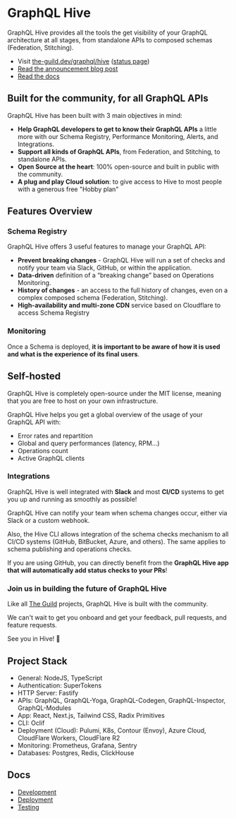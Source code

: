 # GraphQL Hive

GraphQL Hive provides all the tools the get visibility of your GraphQL architecture at all stages,
from standalone APIs to composed schemas (Federation, Stitching).

- Visit [the-guild.dev/graphql/hive](https://the-guild.dev/graphql/hive)
  ([status page](https://status.graphql-hive.com))
- [Read the announcement blog post](https://the-guild.dev/blog/announcing-graphql-hive-public)
- [Read the docs](https://the-guild.dev/graphql/hive/docs)

## Built for the community, for all GraphQL APIs

GraphQL Hive has been built with 3 main objectives in mind:

- **Help GraphQL developers to get to know their GraphQL APIs** a little more with our Schema
  Registry, Performance Monitoring, Alerts, and Integrations.
- **Support all kinds of GraphQL APIs**, from Federation, and Stitching, to standalone APIs.
- **Open Source at the heart**: 100% open-source and built in public with the community.
- **A plug and play Cloud solution**: to give access to Hive to most people with a generous free
  "Hobby plan"

## Features Overview

### Schema Registry

GraphQL Hive offers 3 useful features to manage your GraphQL API:

- **Prevent breaking changes** - GraphQL Hive will run a set of checks and notify your team via
  Slack, GitHub, or within the application.
- **Data-driven** definition of a “breaking change” based on Operations Monitoring.
- **History of changes** - an access to the full history of changes, even on a complex composed
  schema (Federation, Stitching).
- **High-availability and multi-zone CDN** service based on Cloudflare to access Schema Registry

### Monitoring

Once a Schema is deployed, **it is important to be aware of how it is used and what is the
experience of its final users**.

## Self-hosted

GraphQL Hive is completely open-source under the MIT license, meaning that you are free to host on
your own infrastructure.

GraphQL Hive helps you get a global overview of the usage of your GraphQL API with:

- Error rates and repartition
- Global and query performances (latency, RPM…)
- Operations count
- Active GraphQL clients

### Integrations

GraphQL Hive is well integrated with **Slack** and most **CI/CD** systems to get you up and running
as smoothly as possible!

GraphQL Hive can notify your team when schema changes occur, either via Slack or a custom webhook.

Also, the Hive CLI allows integration of the schema checks mechanism to all CI/CD systems (GitHub,
BitBucket, Azure, and others). The same applies to schema publishing and operations checks.

If you are using GitHub, you can directly benefit from the **GraphQL Hive app that will
automatically add status checks to your PRs**!

### Join us in building the future of GraphQL Hive

Like all [The Guild](https://the-guild.dev) projects, GraphQL Hive is built with the community.

We can't wait to get you onboard and get your feedback, pull requests, and feature requests.

See you in Hive! 🐝

## Project Stack

- General: NodeJS, TypeScript
- Authentication: SuperTokens
- HTTP Server: Fastify
- APIs: GraphQL, GraphQL-Yoga, GraphQL-Codegen, GraphQL-Inspector, GraphQL-Modules
- App: React, Next.js, Tailwind CSS, Radix Primitives
- CLI: Oclif
- Deployment (Cloud): Pulumi, K8s, Contour (Envoy), Azure Cloud, CloudFlare Workers, CloudFlare R2
- Monitoring: Prometheus, Grafana, Sentry
- Databases: Postgres, Redis, ClickHouse

## Docs

- [Development](./docs/DEVELOPMENT.md)
- [Deployment](./docs/DEPLOYMENT.md)
- [Testing](./docs/TESTING.md)

